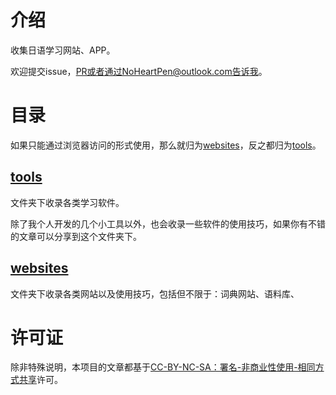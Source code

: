 # 介绍

收集日语学习网站、APP。

欢迎提交issue，PR或者通过NoHeartPen@outlook.com告诉我。

# 目录

如果只能通过浏览器访问的形式使用，那么就归为[websites](websites)，反之都归为[tools](tools)。

## [tools](tools)

文件夹下收录各类学习软件。

除了我个人开发的几个小工具以外，也会收录一些软件的使用技巧，如果你有不错的文章可以分享到这个文件夹下。

## [websites](websites)

文件夹下收录各类网站以及使用技巧，包括但不限于：词典网站、语料库、


# 许可证

除非特殊说明，本项目的文章都基于[CC-BY-NC-SA：署名-非商业性使用-相同方式共享](https://creativecommons.org/licenses/by-nc-sa/4.0/deed.zh)许可。




